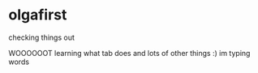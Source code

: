 # olgafirst
checking things out

WOOOOOOT
learning what tab does
and lots of other things :)
im typing words
